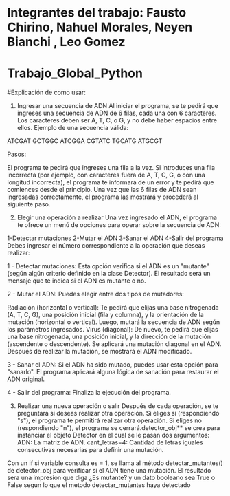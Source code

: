 # Integrantes del trabajo: Fausto Chirino, Nahuel Morales, Neyen Bianchi , Leo Gomez
# Trabajo_Global_Python

#Explicación de como usar:

1. Ingresar una secuencia de ADN
Al iniciar el programa, se te pedirá que ingreses una secuencia de ADN de 6 filas, cada una con 6 caracteres. Los caracteres deben ser A, T, C, o G, y no debe haber espacios entre ellos. Ejemplo de una secuencia válida:

ATCGAT
GCTGGC
ATCGGA
CGTATC
TGCATG
ATGCGT

Pasos:

El programa te pedirá que ingreses una fila a la vez.
Si introduces una fila incorrecta (por ejemplo, con caracteres fuera de A, T, C, G, o con una longitud incorrecta), el programa te informará de un error y te pedirá que comiences desde el principio.
Una vez que las 6 filas de ADN sean ingresadas correctamente, el programa las mostrará y procederá al siguiente paso.

2. Elegir una operación a realizar
Una vez ingresado el ADN, el programa te ofrece un menú de opciones para operar sobre la secuencia de ADN:

1-Detectar mutaciones
2-Mutar el ADN
3-Sanar el ADN
4-Salir del programa
Debes ingresar el número correspondiente a la operación que deseas realizar:

1 - Detectar mutaciones: Esta opción verifica si el ADN es un "mutante" (según algún criterio definido en la clase Detector). El resultado será un mensaje que te indica si el ADN es mutante o no.

2 - Mutar el ADN: Puedes elegir entre dos tipos de mutadores:

Radiación (horizontal o vertical): Te pedirá que elijas una base nitrogenada (A, T, C, G), una posición inicial (fila y columna), y la orientación de la mutación (horizontal o vertical). Luego, mutará la secuencia de ADN según los parámetros ingresados.
Virus (diagonal): De nuevo, te pedirá que elijas una base nitrogenada, una posición inicial, y la dirección de la mutación (ascendente o descendente). Se aplicará una mutación diagonal en el ADN.
Después de realizar la mutación, se mostrará el ADN modificado.

3 - Sanar el ADN: Si el ADN ha sido mutado, puedes usar esta opción para "sanarlo". El programa aplicará alguna lógica de sanación para restaurar el ADN original.

4 - Salir del programa: Finaliza la ejecución del programa.

3. Realizar una nueva operación o salir
Después de cada operación, se te preguntará si deseas realizar otra operación. Si eliges sí (respondiendo "s"), el programa te permitirá realizar otra operación. Si eliges no (respondiendo "n"), el programa se cerrará.detector_obj** se crea para instanciar el objeto Detector en el cual se le pasan dos argumentos:
ADN: La matriz de ADN.
cant_letras=4: Cantidad de letras iguales consecutivas necesarias para definir una mutación.

Con un if si variable consulta es = 1, se llama al método detectar_mutantes() de detector_obj para verificar si el ADN tiene una mutación. El resultado sera una impresion que diga ¿Es mutante? y un dato booleano sea True o False segun lo que el metodo detectar_mutantes haya detectado

